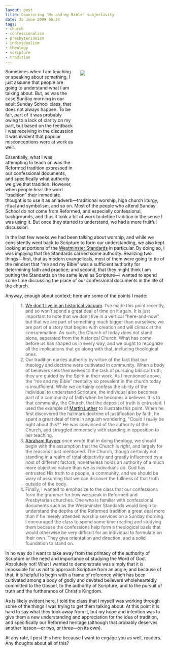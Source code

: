 ```yaml
---
layout: post
title: Countering 'Me-and-my-Bible' subjectivity
date: 25 June 2009 06:34
tags:
- church
- confessionalism
- presbyterianism
- individualism
- theology
- scripture
- tradition
---
```

<div style="float: right; margin: 5px 1px 0px 20px; width: 267px; height: 400px;"><img src="https://dl.dropboxusercontent.com/u/3897986/Jake%20Blog%20Images/christian-young-man-holding-bible.jpg" /></div>
Sometimes when I am teaching or speaking about something, I just assume that people are going to understand what I am talking about. But, as was the case Sunday morning in our adult Sunday School class, that does not always happen. To be fair, part of it was probably owing to a lack of clarity on my part, but based on the feedback I was receiving in the discussion it was evident that popular misconceptions were at work as well.

Essentially, what I was attempting to teach on was the Reformed tradition expressed in our confessional documents, and specifically what authority we give that tradition. However, when people hear the word &ldquo;tradition&rdquo; their immediate thought is to use it as an adverb&mdash;traditional worship, high church liturgy, ritual and symbolism, and so on. Most of the people who attend Sunday School do not come from Reformed, and especially confessional, backgrounds, and thus it took a bit of work to define tradition in the sense I was using it.  But once they started to understand, we had a more fruitful discussion.

In the last few weeks we had been talking about worship, and while we consistently went back to Scripture to form our understanding, we also kept looking at portions of the <a href="http://en.wikipedia.org/wiki/Westminster_Standards">Westminster Standards</a> in particular. By doing so, I was implying that the Standards carried some authority. Realizing two things&mdash;first, that as modern evangelicals, most of them were going to be of the mindset that &ldquo;me and my Bible&rdquo; was a sufficient authority for determining faith and practice; and second, that they might think I am putting the Standards on the same level as Scripture&mdash;I wanted to spend some time discussing the place of our confessional documents in the life of the church.

Anyway, enough about context; here are some of the points I made:

<blockquote>
<ol>
<li> <a href="http://jakebelder.com/dont-do-away-with-the-past">We don&rsquo;t live in an historical vacuum</a>. I&rsquo;ve made this point recently, and so won&rsquo;t spend a great deal of time on it again. It is just important to note that we don&rsquo;t live in a vertical &ldquo;here-and-now&rdquo; but that we are part of something much bigger than ourselves; we are part of a story that begins with creation and will climax at the consummation. As such, the Church of today does not stand alone, separated from the historical Church. What has come before us has shaped us in every way, and we ought to recognize all the implications that go along with that, including theological ones.</li>
<li>Our tradition carries authority by virtue of the fact that our theology and doctrine were cultivated in community.  When a body of believers sets themselves to the task of pursuing biblical truth, they are guided by the Spirit in their work. As I mentioned above, the &ldquo;me and my Bible&rdquo; mentality so prevalent in the church today is insufficient. While we certainly confess the ability of the individual to understand Scripture, the individual also becomes part of a community of faith when he becomes a believer. It is to that community, the Church, that the deposit of truth is entrusted. I used the example of <a href="http://en.wikipedia.org/wiki/Luther">Martin Luther</a> to illustrate this point.  When he first discovered the hallmark doctrine of justification by faith, he spent a great deal of time in anguish wondering, "Could I really be right about this?"  He was convinced of the authority of the Church, and struggled immensely with standing in opposition to her teaching.</li>
<li><a href="http://en.wikipedia.org/wiki/Abraham_Kuyper">Abraham Kuyper</a> once wrote that in doing theology, we should begin with the assumption that the Church is <span style="font-style: italic;">right</span>, and largely for the reasons I just mentioned.  The Church, though certainly not standing in a realm of total objectivity and greatly influenced by a host of different factors, nonetheless holds an authority of a much more objective nature than we as individuals do.  God has entrusted His truth to a people, a community, and we should be wary of assuming that we can discover the fullness of that truth outside of the body.</li>
<li>Finally, I wanted to emphasize to the class that our confessions form the grammar for how we speak in Reformed and Presbyterian churches.  One who is familiar with confessional documents such as the Westminster Standards would begin to understand the depths of the Reformed tradition a great deal more than if he merely attended worship services on a Sunday morning.  I encouraged the class to spend some time reading and studying them because the confessions help form a theological basis that would otherwise be very difficult for an individual to formulate on their own.  They give orientation and direction, and a solid foundation to stand on.</li>
</ol>
</blockquote>

In no way do I want to take away from the primacy of the authority of Scripture or the need and importance of studying the Word of God.  Absolutely not!  What I wanted to demonstrate was simply that it is impossible for us <span style="font-style: italic;">not</span> to approach Scripture from an angle; and because of that, it is helpful to begin with a frame of reference which has been cultivated among a body of godly and devoted believers wholeheartedly committed to the Gospel, to the authority of Scripture, and to the pursuit of truth and the furtherance of Christ's Kingdom.

As is likely evident here, I told the class that I myself was working through some of the things I was trying to get them talking about.  At this point it is hard to say what they took away from it, but my hope and intention was to give them a new understanding and appreciation for the idea of tradition, and specifically our Reformed heritage (although that probably deserves another lesson&mdash;or two, or three&mdash;on its own).

At any rate, I post this here because I want to engage you as well, readers.  Any thoughts about all of this?
